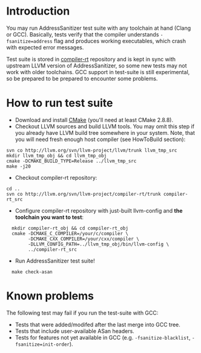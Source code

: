 # Introduction #

You may run AddressSanitizer test suite with any toolchain at hand (Clang or GCC). Basically, tests verify that the compiler understands `-fsanitize=address` flag and produces working executables, which crash with expected error messages.

Test suite is stored in [compiler-rt](http://compiler-rt.llvm.org) repository
and is kept in sync with upstream LLVM version of AddressSanitizer, so
some new tests may not work with older toolchains. GCC support in test-suite is still experimental, so be prepared to be prepared to encounter some problems.

# How to run test suite #
  * Download and install [CMake](http://cmake.org) (you'll need at least CMake 2.8.8).
  * Checkout LLVM sources and build LLVM tools. You may omit this step if you already have LLVM build tree somewhere in your system. Note, that you will need fresh enough host compiler (see HowToBuild section):
```
svn co http://llvm.org/svn/llvm-project/llvm/trunk llvm_tmp_src
mkdir llvm_tmp_obj && cd llvm_tmp_obj
cmake -DCMAKE_BUILD_TYPE=Release ../llvm_tmp_src
make -j20
```
  * Checkout compiler-rt repository:
```
cd ..
svn co http://llvm.org/svn/llvm-project/compiler-rt/trunk compiler-rt_src
```
  * Configure compiler-rt repository with just-built llvm-config and **the toolchain you want to test**:
```
  mkdir compiler-rt_obj && cd compiler-rt_obj
  cmake -DCMAKE_C_COMPILER=/your/c/compiler \
        -DCMAKE_CXX_COMPILER=/your/cxx/compiler \
        -DLLVM_CONFIG_PATH=../llvm_tmp_obj/bin/llvm-config \
        ../compiler-rt_src
```
  * Run AddressSanitizer test suite!
```
  make check-asan
```

# Known problems #
The following test may fail if you run the test-suite with GCC:
  * Tests that were added/modifed after the last merge into GCC tree.
  * Tests that include user-available ASan headers.
  * Tests for features not yet available in GCC (e.g. `-fsanitize-blacklist`, `-fsanitize=init-order`).
